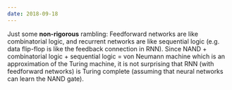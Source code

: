 ```yaml
---
date: 2018-09-18
---
```


Just some **non-rigorous** rambling: Feedforward networks are like combinatorial logic, and recurrent networks are like sequential logic (e.g. data flip-flop is like the feedback connection in RNN). Since NAND + combinatorial logic + sequential logic = von Neumann machine which is an approximation of the Turing machine, it is not surprising that RNN (with feedforward networks) is Turing complete (assuming that neural networks can learn the NAND gate).
